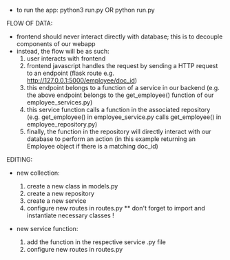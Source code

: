 - to run the app: python3 run.py OR python run.py

FLOW OF DATA:
- frontend should never interact directly with database; this is to decouple components of our webapp
- instead, the flow will be as such:
    1. user interacts with frontend
    2. frontend javascript handles the request by sending a HTTP request to an endpoint (flask route e.g. http://127.0.0.1:5000/employee/doc_id)
    3. this endpoint belongs to a function of a service in our backend (e.g. the above endpoint belongs to the get_employee() function
    of our employee_services.py)
    4. this service function calls a function in the associated repository (e.g. get_employee() in employee_service.py calls
    get_employee() in employee_repository.py)
    5. finally, the function in the repository will directly interact with our database to perform an action (in this example
    returning an Employee object if there is a matching doc_id)

EDITING:
- new collection:
    1. create a new class in models.py
    2. create a new repository
    3. create a new service
    4. configure new routes in routes.py
    ** don't forget to import and instantiate necessary classes !

- new service function:
    1. add the function in the respective service .py file
    2. configure new routes in routes.py